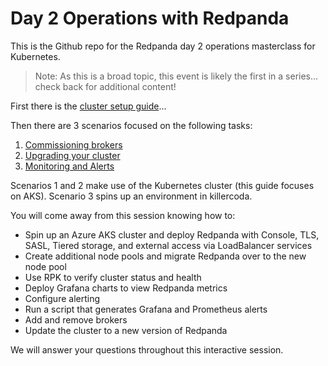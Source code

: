 # Day 2 Operations with Redpanda

This is the Github repo for the Redpanda day 2 operations masterclass for Kubernetes.

> Note: As this is a broad topic, this event is likely the first in a series... check back for additional content!

First there is the [cluster setup guide](./0-cluster-setup)...

Then there are 3 scenarios focused on the following tasks:

1. [Commissioning brokers](./1-broker-mgmt)
2. [Upgrading your cluster](./2-rolling-upgrade)
3. [Monitoring and Alerts](./3-monitoring-and-alerts)

Scenarios 1 and 2 make use of the Kubernetes cluster (this guide focuses on AKS). Scenario 3 spins up an environment in killercoda.

You will come away from this session knowing how to:

- Spin up an Azure AKS cluster and deploy Redpanda with Console, TLS, SASL, Tiered storage, and external access via LoadBalancer services
- Create additional node pools and migrate Redpanda over to the new node pool
- Use RPK to verify cluster status and health
- Deploy Grafana charts to view Redpanda metrics
- Configure alerting
- Run a script that generates Grafana and Prometheus alerts
- Add and remove brokers
- Update the cluster to a new version of Redpanda

We will answer your questions throughout this interactive session.

